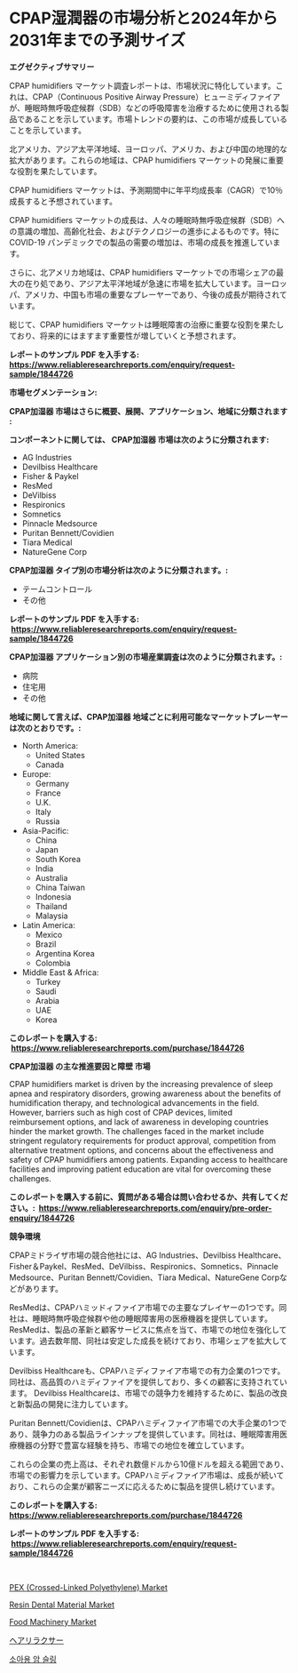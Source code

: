 <p><h1>CPAP湿潤器の市場分析と2024年から2031年までの予測サイズ</h1></p><p><strong>エグゼクティブサマリー</strong></p>
<p><p>CPAP humidifiers マーケット調査レポートは、市場状況に特化しています。これは、CPAP（Continuous Positive Airway Pressure）ヒューミディファイアが、睡眠時無呼吸症候群（SDB）などの呼吸障害を治療するために使用される製品であることを示しています。市場トレンドの要約は、この市場が成長していることを示しています。</p><p>北アメリカ、アジア太平洋地域、ヨーロッパ、アメリカ、および中国の地理的な拡大があります。これらの地域は、CPAP humidifiers マーケットの発展に重要な役割を果たしています。</p><p>CPAP humidifiers マーケットは、予測期間中に年平均成長率（CAGR）で10％成長すると予想されています。</p><p>CPAP humidifiers マーケットの成長は、人々の睡眠時無呼吸症候群（SDB）への意識の増加、高齢化社会、およびテクノロジーの進歩によるものです。特に COVID-19 パンデミックでの製品の需要の増加は、市場の成長を推進しています。</p><p>さらに、北アメリカ地域は、CPAP humidifiers マーケットでの市場シェアの最大の在り処であり、アジア太平洋地域が急速に市場を拡大しています。ヨーロッパ、アメリカ、中国も市場の重要なプレーヤーであり、今後の成長が期待されています。</p><p>総じて、CPAP humidifiers マーケットは睡眠障害の治療に重要な役割を果たしており、将来的にはますます重要性が増していくと予想されます。</p></p>
<p><strong>レポートのサンプル PDF を入手する: <a href="https://www.reliableresearchreports.com/enquiry/request-sample/1844726">https://www.reliableresearchreports.com/enquiry/request-sample/1844726</a></strong></p>
<p><strong>市場セグメンテーション:</strong></p>
<p><strong> CPAP加湿器 市場はさらに概要、展開、アプリケーション、地域に分類されます :</strong></p>
<p><strong>コンポーネントに関しては、 CPAP加湿器 市場は次のように分類されます: &nbsp;</strong></p>
<p><ul><li>AG Industries</li><li>Devilbiss Healthcare</li><li>Fisher & Paykel</li><li>ResMed</li><li>DeVilbiss</li><li>Respironics</li><li>Somnetics</li><li>Pinnacle Medsource</li><li>Puritan Bennett/Covidien</li><li>Tiara Medical</li><li>NatureGene Corp</li></ul></p>
<p><strong> CPAP加湿器 タイプ別の市場分析は次のように分類されます。:</strong></p>
<p><ul><li>テームコントロール</li><li>その他</li></ul></p>
<p><strong>レポートのサンプル PDF を入手する: &nbsp;<a href="https://www.reliableresearchreports.com/enquiry/request-sample/1844726">https://www.reliableresearchreports.com/enquiry/request-sample/1844726</a></strong></p>
<p><strong> CPAP加湿器 アプリケーション別の市場産業調査は次のように分類されます。:</strong></p>
<p><ul><li>病院</li><li>住宅用</li><li>その他</li></ul></p>
<p><strong>地域に関して言えば、CPAP加湿器 地域ごとに利用可能なマーケットプレーヤーは次のとおりです。:</strong></p>
<p><ul>
    <li>
        North America:
        <ul>
            <li>United States</li>
            <li>Canada</li>
        </ul>
    </li>
    <li>
        Europe:
        <ul>
            <li>Germany</li>
            <li>France</li>
            <li>U.K.</li>
            <li>Italy</li>
            <li>Russia</li>
        </ul>
    </li>
    <li>
        Asia-Pacific:
        <ul>
            <li>China</li>
            <li>Japan</li>
            <li>South Korea</li>
            <li>India</li>
            <li>Australia</li>
            <li>China Taiwan</li>
            <li>Indonesia</li>
            <li>Thailand</li>
            <li>Malaysia</li>
        </ul>
    </li>
    <li>
        Latin America:
        <ul>
            <li>Mexico</li>
            <li>Brazil</li>
            <li>Argentina Korea</li>
            <li>Colombia</li>
        </ul>
    </li>
    <li>
        Middle East & Africa:
        <ul>
            <li>Turkey</li>
            <li>Saudi</li>
            <li>Arabia</li>
            <li>UAE</li>
            <li>Korea</li>
        </ul>
    </li>
    </ul></p>
<p><strong>このレポートを購入する: &nbsp;<a href="https://www.reliableresearchreports.com/purchase/1844726">https://www.reliableresearchreports.com/purchase/1844726</a></strong></p>
<p><strong>CPAP加湿器 の主な推進要因と障壁 市場</strong></p>
<p><p>CPAP humidifiers market is driven by the increasing prevalence of sleep apnea and respiratory disorders, growing awareness about the benefits of humidification therapy, and technological advancements in the field. However, barriers such as high cost of CPAP devices, limited reimbursement options, and lack of awareness in developing countries hinder the market growth. The challenges faced in the market include stringent regulatory requirements for product approval, competition from alternative treatment options, and concerns about the effectiveness and safety of CPAP humidifiers among patients. Expanding access to healthcare facilities and improving patient education are vital for overcoming these challenges.</p></p>
<p><strong>このレポートを購入する前に、質問がある場合は問い合わせるか、共有してください。:&nbsp; <a href="https://www.reliableresearchreports.com/enquiry/pre-order-enquiry/1844726">https://www.reliableresearchreports.com/enquiry/pre-order-enquiry/1844726</a></strong></p>
<p><strong>競争環境</strong></p>
<p><p>CPAPミドライザ市場の競合他社には、AG Industries、Devilbiss Healthcare、Fisher＆Paykel、ResMed、DeVilbiss、Respironics、Somnetics、Pinnacle Medsource、Puritan Bennett/Covidien、Tiara Medical、NatureGene Corpなどがあります。</p><p>ResMedは、CPAPハミッドィファイア市場での主要なプレイヤーの1つです。同社は、睡眠時無呼吸症候群や他の睡眠障害用の医療機器を提供しています。 ResMedは、製品の革新と顧客サービスに焦点を当て、市場での地位を強化しています。過去数年間、同社は安定した成長を続けており、市場シェアを拡大しています。</p><p>Devilbiss Healthcareも、CPAPハミディファイア市場での有力企業の1つです。同社は、高品質のハミディファイアを提供しており、多くの顧客に支持されています。 Devilbiss Healthcareは、市場での競争力を維持するために、製品の改良と新製品の開発に注力しています。</p><p>Puritan Bennett/Covidienは、CPAPハミディファイア市場での大手企業の1つであり、競争力のある製品ラインナップを提供しています。同社は、睡眠障害用医療機器の分野で豊富な経験を持ち、市場での地位を確立しています。</p><p>これらの企業の売上高は、それぞれ数億ドルから10億ドルを超える範囲であり、市場での影響力を示しています。CPAPハミディファイア市場は、成長が続いており、これらの企業が顧客ニーズに応えるために製品を提供し続けています。</p></p>
<p><strong>このレポートを購入する: &nbsp; <a href="https://www.reliableresearchreports.com/purchase/1844726">https://www.reliableresearchreports.com/purchase/1844726</a></strong></p>
<p><strong>レポートのサンプル PDF を入手する: &nbsp;<a href="https://www.reliableresearchreports.com/enquiry/request-sample/1844726">https://www.reliableresearchreports.com/enquiry/request-sample/1844726</a></strong><strong></strong></p>
<p>&nbsp;</p>
<p><p><a href="https://extreme-scabiosa-c81.notion.site/PEX-Crossed-Linked-Polyethylene-Market-Insights-Market-Players-and-Forecast-Till-2031-ddeea69dcd674528b151f140d90c3773">PEX (Crossed-Linked Polyethylene) Market</a></p><p><a href="https://view.publitas.com/reportprime-1/resin-dental-material-market-challenges-opportunities-and-growth-drivers-and-major-market-players-forecasted-for-period-from-2024-2031/">Resin Dental Material Market</a></p><p><a href="https://carnation-joke-41f.notion.site/Food-Machinery-Market-Size-Share-Trends-Analysis-Report-By-Application-Regional-Outlook-Competi-244ef4d6fa1848d895e5ac503fb00567">Food Machinery Market</a></p><p><a href="https://medium.com/@lubmix/%E3%83%98%E3%82%A2%E3%83%AA%E3%83%A9%E3%82%AF%E3%82%B5%E3%83%BC%E3%83%9E%E3%83%BC%E3%82%B1%E3%83%83%E3%83%88%E3%81%AE%E3%82%B5%E3%82%A4%E3%82%BA%E3%81%AF-%E3%82%B0%E3%83%AD%E3%83%BC%E3%83%90%E3%83%AB%E7%94%A3%E6%A5%AD%E3%81%AB%E3%81%8A%E3%81%91%E3%82%8B%E6%9C%80%E9%81%A9%E3%81%AA%E3%83%9E%E3%83%BC%E3%82%B1%E3%83%86%E3%82%A3%E3%83%B3%E3%82%B0%E3%83%81%E3%83%A3%E3%83%8D%E3%83%AB%E3%82%92%E6%98%8E%E3%82%89%E3%81%8B%E3%81%AB%E3%81%97%E3%81%BE%E3%81%99-b4852d7c0442">ヘアリラクサー</a></p><p><a href="https://medium.com/@rashellcooperkf5apeha9cpb/%EC%86%8C%EC%95%84%EC%9A%A9-%ED%8C%94%EA%B1%B8%EC%9D%B4-%EC%8B%9C%EC%9E%A5-%EB%B3%B4%EA%B3%A0%EC%84%9C%EB%8A%94-%EC%9D%B4-%EC%8B%9C%EC%9E%A5%EC%9D%98-%EC%B5%9C%EC%8B%A0-%ED%8A%B8%EB%A0%8C%EB%93%9C%EC%99%80-%EC%84%B1%EC%9E%A5-%EA%B8%B0%ED%9A%8C%EB%A5%BC-%EB%B3%B4%EC%97%AC%EC%A4%8D%EB%8B%88%EB%8B%A4-cfdafcf1ad9a">소아용 암 슬링</a></p></p>